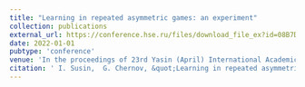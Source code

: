 ```yaml
---
title: "Learning in repeated asymmetric games: an experiment"
collection: publications
external_url: https://conference.hse.ru/files/download_file_ex?id=08B7D7DA-A6F7-4806-84B7-70BA64B7CC8D&hash=E2F6F19C2CC318C5C24DEE3AFE053B94
date: 2022-01-01
pubtype: 'conference'
venue: 'In the proceedings of 23rd Yasin (April) International Academic Conference on Economic and Social Development (23rd Yasin Conference)'
citation: ' I. Susin,  G. Chernov, &quot;Learning in repeated asymmetric games: an experiment.&quot; In the proceedings of 23rd Yasin (April) International Academic Conference on Economic and Social Development (23rd Yasin Conference), 2022.'
---
```

<!-- Use [Google Scholar](https://scholar.google.com/scholar?q=Learning+in+repeated+asymmetric+games:+an+experiment){:target="_blank"} for full citation -->